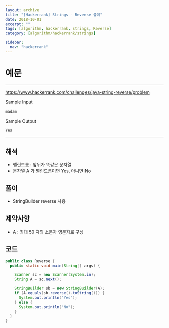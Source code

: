 ```yaml
---
layout: archive
title: "[Hackerrank] Strings - Reverse 풀이"
date: 2018-10-01
excerpt: ""
tags: [algorithm, hackerrank, strings, Reverse]
category: [algorithm/hackerrank/strings]

sidebar:
  nav: "hackerrank"
---
```


# 예문

---

<https://www.hackerrank.com/challenges/java-string-reverse/problem>

Sample Input

```markdown
madam
```

Sample Output

```markdown
Yes
```

---

## 해석

- 팰린드롬 : 앞뒤가 똑같은 문자열
- 문자열 A 가 팰린드롬이면 Yes, 아니면 No

## 풀이

- StringBuilder reverse 사용

## 제약사항

- A : 최대 50 자의 소문자 영문자로 구성

## 코드

```java
public class Reverse {
  public static void main(String[] args) {

    Scanner sc = new Scanner(System.in);
    String A = sc.next();

    StringBuilder sb = new StringBuilder(A);
    if (A.equals(sb.reverse().toString())) {
      System.out.println("Yes");
    } else {
      System.out.println("No");
    }
  }
}
```
